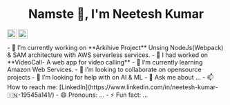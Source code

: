 <h1 align="center">Namste 👋, I'm Neetesh Kumar</h1>

<a href="https://www.linkedin.com/in/neetesh-kumar-🇮🇳-19545a141/">
  <img align="left" alt="Dikshita LinkdeIN" width="22px" src="https://cdn.jsdelivr.net/npm/simple-icons@v3/icons/linkedin.svg" />
</a>
<a href="https://www.instagram.com/neetesha_/">
  <img align="left" alt="Dikshita's Instagram" width="22px" src="https://cdn.jsdelivr.net/npm/simple-icons@v3/icons/instagram.svg" />
</a>

<br />
<br />
- 🔭 I’m currently working on  **Arkihive Project** Unsing NodeJs(Webpack) & SAM architecture with AWS serverless services.
- 🔭 I had worked on  **VideoCall- A web app for video calling**
- 🌱 I’m currently learning Amazon Web Services. 
- 👯 I’m looking to collaborate on opensource projects
- 🤔 I’m looking for help with on AI & ML
- 💬 Ask me about ...
- 📫 How to reach me: [LinkedIn](https://www.linkedin.com/in/neetesh-kumar-🇮🇳-19545a141/)
- 😄 Pronouns: ...
- ⚡ Fun fact: ...


